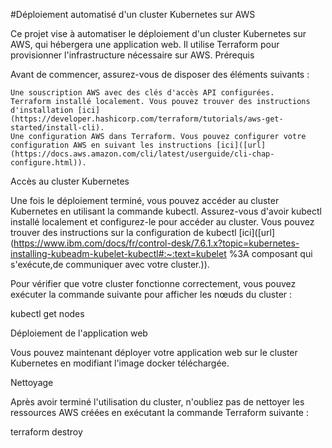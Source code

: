 #Déploiement automatisé d'un cluster Kubernetes sur AWS

Ce projet vise à automatiser le déploiement d'un cluster Kubernetes sur AWS, qui hébergera une application web. Il utilise Terraform pour provisionner l'infrastructure nécessaire sur AWS.
Prérequis

Avant de commencer, assurez-vous de disposer des éléments suivants :

    Une souscription AWS avec des clés d'accès API configurées.
    Terraform installé localement. Vous pouvez trouver des instructions d'installation [ici](https://developer.hashicorp.com/terraform/tutorials/aws-get-started/install-cli).
    Une configuration AWS dans Terraform. Vous pouvez configurer votre configuration AWS en suivant les instructions [ici]([url](https://docs.aws.amazon.com/cli/latest/userguide/cli-chap-configure.html)).

Accès au cluster Kubernetes

Une fois le déploiement terminé, vous pouvez accéder au cluster Kubernetes en utilisant la commande kubectl. Assurez-vous d'avoir kubectl installé localement et configurez-le pour accéder au cluster. Vous pouvez trouver des instructions sur la configuration de kubectl [ici]([url](https://www.ibm.com/docs/fr/control-desk/7.6.1.x?topic=kubernetes-installing-kubeadm-kubelet-kubectl#:~:text=kubelet %3A composant qui s'exécute,de communiquer avec votre cluster.)).

Pour vérifier que votre cluster fonctionne correctement, vous pouvez exécuter la commande suivante pour afficher les nœuds du cluster :


kubectl get nodes

Déploiement de l'application web

Vous pouvez maintenant déployer votre application web sur le cluster Kubernetes en modifiant l'image docker téléchargée.

Nettoyage

Après avoir terminé l'utilisation du cluster, n'oubliez pas de nettoyer les ressources AWS créées en exécutant la commande Terraform suivante :

terraform destroy
